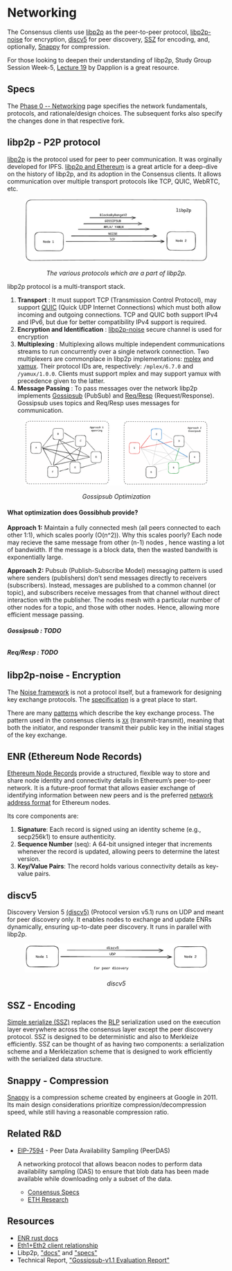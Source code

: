 # Networking

The Consensus clients use [libp2p][libp2p-docs] as the peer-to-peer protocol, [libp2p-noise][libp2p-noise] for encryption, [discv5][discv5] for peer discovery, [SSZ][ssz] for encoding, and, optionally, [Snappy][snappy] for compression.

For those looking to deepen their understanding of libp2p, Study Group Session Week-5, [Lecture 19]("https://epf.wiki/#/eps/day19") by Dapplion is a great resource.

## Specs

The [Phase 0 -- Networking][consensus-networking] page specifies the network fundamentals, protocols, and rationale/design choices. The subsequent forks also specify the changes done in that respective fork.

## libp2p - P2P protocol

[libp2p][libp2p-docs] is the protocol used for peer to peer communication. It was orginally developed for IPFS. [libp2p and Ethereum][libp2p-and-eth] is a great article for a deep-dive on the history of libp2p, and its adoption in the Consensus clients. It allows communication over multiple transport protocols like TCP, QUIC, WebRTC, etc.

<figure class="diagram" style="text-align:center">

![libp2p_protocols](../../images/cl/cl-networking/libp2p_protocols.png)

<figcaption>

_The various protocols which are a part of libp2p._

</figcaption>
</figure>

libp2p protocol is a multi-transport stack.

1. **Transport** : It must support TCP (Transmission Control Protocol), may support [QUIC][quic] (Quick UDP Internet Connections) which must both allow incoming and outgoing connections. TCP and QUIC both support IPv4 and IPv6, but due for better compatibility IPv4 support is required.
2. **Encryption and Identification** : [libp2p-noise][libp2p-noise] secure channel is used for encryption
3. **Multiplexing** : Multiplexing allows multiple independent communications streams to run concurrently over a single network connection. Two multiplexers are commonplace in libp2p implementations: [mplex][mplex] and [yamux][yamux]. Their protocol IDs are, respectively: `/mplex/6.7.0` and `/yamux/1.0.0`. Clients must support mplex and may support yamux with precedence given to the latter.
4. **Message Passing** : To pass messages over the network libp2p implements [Gossipsub][gossipsub] (PubSub) and [Req/Resp][req-resp] (Request/Response). Gossipsub uses topics and Req/Resp uses messages for communication.

<figure class="diagram" style="text-align:center">

![gossibsub_optimization](../../images/cl/cl-networking/gossipsub_optimization.png)

<figcaption>

_Gossipsub Optimization_

</figcaption>
</figure>

#### What optimization does Gossibhub provide?
**Approach 1:** Maintain a fully connected mesh (all peers connected to each other 1:1), which scales poorly (O(n^2)). Why this scales poorly? Each node may recieve the same message from other (n-1) nodes , hence wasting a lot of bandwidth. If the message is a block data, then the wasted bandwith is exponentially large.

**Approach 2:** Pubsub (Publish-Subscribe Model) messaging pattern is used where senders (publishers) don’t send messages directly to receivers (subscribers). Instead, messages are published to a common channel (or topic), and subscribers receive messages from that channel without direct interaction with the publisher. The nodes mesh with a particular number of other nodes for a topic, and those with other nodes. Hence, allowing more efficient message passing.

###### **Gossipsub : TODO**
###### **Req/Resp : TODO**

## libp2p-noise - Encryption

The [Noise framework][noise-framework] is not a protocol itself, but a framework for designing key exchange protocols. The [specification][noise-specification] is a great place to start.

There are many [patterns][noise-patterns] which describe the key exchange process. The pattern used in the consensus clients is [`XX`][noise-xx] (transmit-transmit), meaning that both the initiator, and responder transmit their public key in the initial stages of the key exchange.

## ENR (Ethereum Node Records)

[Ethereum Node Records][ENR] provide a structured, flexible way to store and share node identity and connectivity details in Ethereum’s peer-to-peer network. It is a future-proof format that allows easier exchange of identifying information between new peers and is the preferred [network address format][network-add-format] for Ethereum nodes.

Its core components are:

1. **Signature**: Each record is signed using an identity scheme (e.g., secp256k1) to ensure authenticity.
2. **Sequence Number** (seq): A 64-bit unsigned integer that increments whenever the record is updated, allowing peers to determine the latest version.
3. **Key/Value Pairs**: The record holds various connectivity details as key-value pairs.

## discv5

Discovery Version 5 [(discv5)][discv5] (Protocol version v5.1) runs on UDP and meant for peer discovery only. It enables nodes to exchange and update ENRs dynamically, ensuring up-to-date peer discovery. It runs in parallel with libp2p.

<figure class="diagram" style="text-align:center">

![discv5](../../images/cl/cl-networking/discv5.png)

<figcaption>

_discv5_

</figcaption>
</figure>

## SSZ - Encoding

[Simple serialize (SSZ)][ssz] replaces the [RLP][rlp] serialization used on the execution layer everywhere across the consensus layer except the peer discovery protocol. SSZ is designed to be deterministic and also to Merkleize efficiently. SSZ can be thought of as having two components: a serialization scheme and a Merkleization scheme that is designed to work efficiently with the serialized data structure.

## Snappy - Compression

[Snappy][snappy] is a compression scheme created by engineers at Google in 2011. Its main design considerations prioritize compression/decompression speed, while still having a reasonable compression ratio.

## Related R&D

- [EIP-7594][peerdas-eip] - Peer Data Availability Sampling (PeerDAS)

  A networking protocol that allows beacon nodes to perform data availability
  sampling (DAS) to ensure that blob data has been made available while
  downloading only a subset of the data.

  - [Consensus Specs][peerdas-specs]
  - [ETH Research][peerdas-ethresearch]

## Resources

- [ENR rust docs][enr-rust-docs]
- [Eth1+Eth2 client relationship][eth1+2-client]
- Libp2p, ["docs"][libp2p-docs] and ["specs"][libp2p-specs]
- Technical Report, ["Gossipsub-v1.1 Evaluation Report"][gossipsub-report]

[consensus-networking]: https://github.com/ethereum/consensus-specs/blob/dev/specs/phase0/p2p-interface.md
[libp2p-and-eth]: https://blog.libp2p.io/libp2p-and-ethereum/
[libp2p-noise]: https://github.com/libp2p/specs/tree/master/noise
[libp2p-docs]: https://docs.libp2p.io/
[libp2p-specs]: https://github.com/libp2p/specs
[noise-framework]: https://noiseprotocol.org/
[noise-patterns]: https://noiseexplorer.com/patterns/
[noise-specification]: https://noiseprotocol.org/noise.html
[noise-xx]: https://noiseexplorer.com/patterns/XX/
[discv5]: https://github.com/ethereum/devp2p/blob/master/discv5/discv5.md
[peerdas-eip]: https://github.com/ethereum/EIPs/pull/8105
[peerdas-ethresearch]: https://ethresear.ch/t/peerdas-a-simpler-das-approach-using-battle-tested-p2p-components/16541
[peerdas-specs]: https://github.com/ethereum/consensus-specs/pull/3574
[rlp]: https://ethereum.org/developers/docs/data-structures-and-encoding/rlp
[snappy]: https://en.wikipedia.org/wiki/Snappy_(compression)
[ssz]: https://ethereum.org/developers/docs/data-structures-and-encoding/ssz
[blog]: https://medium.com/coinmonks/dissecting-the-ethereum-networking-stack-node-discovery-4b3f7895f83f
[enr-rust-docs]: https://docs.rs/enr/latest/enr
[eth1+2-client]: https://ethresear.ch/t/eth1-eth2-client-relationship/7248
[gossipsub-report]: https://research.protocol.ai/publications/gossipsub-v1.1-evaluation-report/vyzovitis2020.pdf
[ENR]: https://eips.ethereum.org/EIPS/eip-778
[network-add-format]: https://dean.eigenmann.me/blog/2020/01/21/network-addresses-in-ethereum/
[quic]: https://datatracker.ietf.org/doc/rfc9000/
[yamux]: https://github.com/libp2p/specs/blob/master/yamux/README.md
[mplex]: https://github.com/libp2p/specs/tree/master/mplex
[gossipsub]: https://github.com/libp2p/specs/tree/master/pubsub/gossipsub
[req-resp]: https://github.com/ethereum/consensus-specs/blob/dev/specs/phase0/p2p-interface.md#the-reqresp-domain
